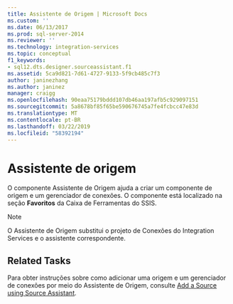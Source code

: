 ```yaml
---
title: Assistente de Origem | Microsoft Docs
ms.custom: ''
ms.date: 06/13/2017
ms.prod: sql-server-2014
ms.reviewer: ''
ms.technology: integration-services
ms.topic: conceptual
f1_keywords:
- sql12.dts.designer.sourceassistant.f1
ms.assetid: 5ca9d821-7d61-4727-9133-5f9cb485c7f3
author: janinezhang
ms.author: janinez
manager: craigg
ms.openlocfilehash: 90eaa75179bddd107db46aa197afb5c929097151
ms.sourcegitcommit: 5a8678bf85f65be590676745a7fe4fcbcc47e83d
ms.translationtype: MT
ms.contentlocale: pt-BR
ms.lasthandoff: 03/22/2019
ms.locfileid: "58392194"
---
```

# <a name="source-assistant"></a>Assistente de origem
  O componente Assistente de Origem ajuda a criar um componente de origem e um gerenciador de conexões. O componente está localizado na seção **Favoritos** da Caixa de Ferramentas do SSIS.  
  
> [!NOTE]  
>  O Assistente de Origem substitui o projeto de Conexões do Integration Services e o assistente correspondente.  
  
## <a name="related-tasks"></a>Related Tasks  
 Para obter instruções sobre como adicionar uma origem e um gerenciador de conexões por meio do Assistente de Origem, consulte [Add a Source using Source Assistant](../add-a-source-using-source-assistant.md).  
  
  
